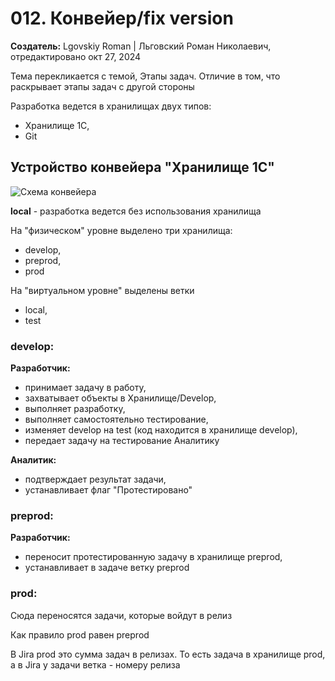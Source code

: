 # 012. Конвейер/fix version

**Создатель:** Lgovskiy Roman | Льговский Роман Николаевич, отредактировано окт 27, 2024

Тема перекликается с темой, Этапы задач. Отличие в том, что раскрывает этапы задач с другой стороны

Разработка ведется в хранилищах двух типов:
- Хранилище 1С,
- Git

## Устройство конвейера "Хранилище 1С"

![Схема конвейера](conveyor_scheme.png)

**local** - разработка ведется без использования хранилища

На "физическом" уровне выделено три хранилища:
- develop,
- preprod,
- prod

На "виртуальном уровне" выделены ветки
- local,
- test

### develop:

**Разработчик:**
- принимает задачу в работу,
- захватывает объекты в Хранилище/Develop,
- выполняет разработку,
- выполняет самостоятельно тестирование,
- изменяет develop на test (код находится в хранилище develop),
- передает задачу на тестирование Аналитику

**Аналитик:**
- подтверждает результат задачи,
- устанавливает флаг "Протестировано"

### preprod:

**Разработчик:**
- переносит протестированную задачу в хранилище preprod,
- устанавливает в задаче ветку preprod

### prod:

Сюда переносятся задачи, которые войдут в релиз

Как правило prod равен preprod

В Jira prod это сумма задач в релизах. То есть задача в хранилище prod, а в Jira у задачи ветка - номеру релиза